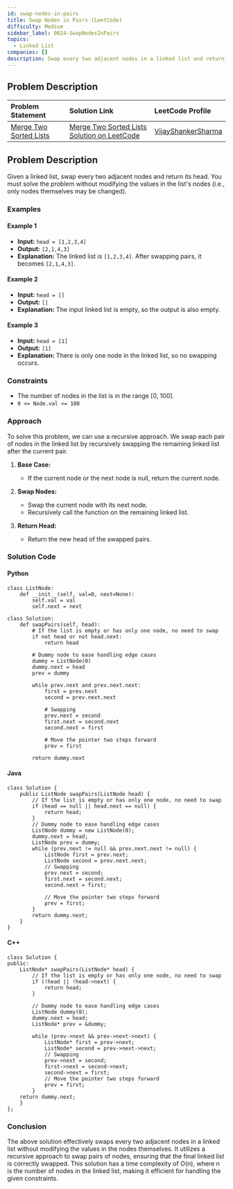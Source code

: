 ```yaml
---
id: swap-nodes-in-pairs
title: Swap Nodes in Pairs (LeetCode)
difficulty: Medium
sidebar_label: 0024-SwapNodesInPairs
topics:
  - Linked List
companies: []
description: Swap every two adjacent nodes in a linked list and return its head. The values in the nodes must not be modified, only the nodes themselves can be changed.
---
```


## Problem Description

| Problem Statement | Solution Link | LeetCode Profile |
| :---------------- | :------------ | :--------------- |
| [Merge Two Sorted Lists](https://leetcode.com/problems/swap-nodes-in-pairs/) | [Merge Two Sorted Lists Solution on LeetCode](https://leetcode.com/problems/swap-nodes-in-pairs/solutions/) |  [VijayShankerSharma](https://leetcode.com/u/darkknight648/) |


## Problem Description

Given a linked list, swap every two adjacent nodes and return its head. You must solve the problem without modifying the values in the list's nodes (i.e., only nodes themselves may be changed).

### Examples

#### Example 1

- **Input:** `head = [1,2,3,4]`
- **Output:** `[2,1,4,3]`
- **Explanation:** The linked list is `[1,2,3,4]`. After swapping pairs, it becomes `[2,1,4,3]`.

#### Example 2

- **Input:** `head = []`
- **Output:** `[]`
- **Explanation:** The input linked list is empty, so the output is also empty.

#### Example 3

- **Input:** `head = [1]`
- **Output:** `[1]`
- **Explanation:** There is only one node in the linked list, so no swapping occurs.

### Constraints

- The number of nodes in the list is in the range [0, 100].
- `0 <= Node.val <= 100`

### Approach

To solve this problem, we can use a recursive approach. We swap each pair of nodes in the linked list by recursively swapping the remaining linked list after the current pair.

1. **Base Case:**
   - If the current node or the next node is null, return the current node.

2. **Swap Nodes:**
   - Swap the current node with its next node.
   - Recursively call the function on the remaining linked list.

3. **Return Head:**
   - Return the new head of the swapped pairs.

### Solution Code

#### Python

```
class ListNode:
    def __init__(self, val=0, next=None):
        self.val = val
        self.next = next

class Solution:
    def swapPairs(self, head):
        # If the list is empty or has only one node, no need to swap
        if not head or not head.next:
            return head
        
        # Dummy node to ease handling edge cases
        dummy = ListNode(0)
        dummy.next = head
        prev = dummy
        
        while prev.next and prev.next.next:
            first = prev.next
            second = prev.next.next
            
            # Swapping
            prev.next = second
            first.next = second.next
            second.next = first
            
            # Move the pointer two steps forward
            prev = first
        
        return dummy.next
```

#### Java

```
class Solution {
    public ListNode swapPairs(ListNode head) {
        // If the list is empty or has only one node, no need to swap
        if (head == null || head.next == null) {
            return head;
        }
        // Dummy node to ease handling edge cases
        ListNode dummy = new ListNode(0);
        dummy.next = head;
        ListNode prev = dummy;
        while (prev.next != null && prev.next.next != null) {
            ListNode first = prev.next;
            ListNode second = prev.next.next;
            // Swapping
            prev.next = second;
            first.next = second.next;
            second.next = first;
            
            // Move the pointer two steps forward
            prev = first;
        }
        return dummy.next;
    }
}
```

#### C++

```
class Solution {
public:
    ListNode* swapPairs(ListNode* head) {
        // If the list is empty or has only one node, no need to swap
        if (!head || !head->next) {
            return head;
        }
    
        // Dummy node to ease handling edge cases
        ListNode dummy(0);
        dummy.next = head;
        ListNode* prev = &dummy;
    
        while (prev->next && prev->next->next) {
            ListNode* first = prev->next;
            ListNode* second = prev->next->next;
            // Swapping
            prev->next = second;
            first->next = second->next;
            second->next = first; 
            // Move the pointer two steps forward
            prev = first;
        } 
    return dummy.next;
    }
};
```

### Conclusion

The above solution effectively swaps every two adjacent nodes in a linked list without modifying the values in the nodes themselves. It utilizes a recursive approach to swap pairs of nodes, ensuring that the final linked list is correctly swapped. This solution has a time complexity of O(n), where n is the number of nodes in the linked list, making it efficient for handling the given constraints.
